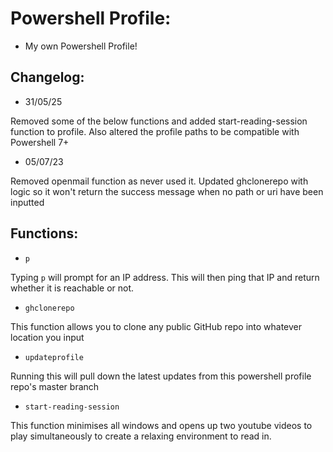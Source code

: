# Powershell Profile:

- My own Powershell Profile!

## Changelog:

- 31/05/25

Removed some of the below functions and added start-reading-session function to profile. Also altered the profile paths to be compatible with Powershell 7+

- 05/07/23

Removed openmail function as never used it. Updated ghclonerepo with logic so it won't return the success message when no path or uri have been inputted

## Functions:

- `p`

Typing `p` will prompt for an IP address. This will then ping that IP and return whether it is reachable or not.

- `ghclonerepo`

This function allows you to clone any public GitHub repo into whatever location you input

- `updateprofile`

Running this will pull down the latest updates from this powershell profile repo's master branch

- `start-reading-session`

This function minimises all windows and opens up two youtube videos to play simultaneously to create a relaxing environment to read in.